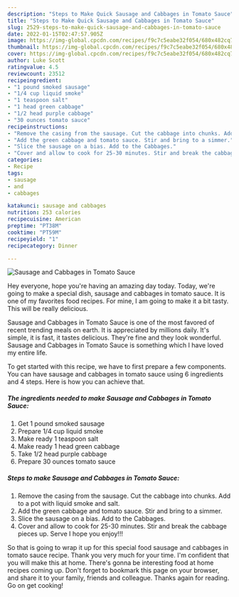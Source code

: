 ```yaml
---
description: "Steps to Make Quick Sausage and Cabbages in Tomato Sauce"
title: "Steps to Make Quick Sausage and Cabbages in Tomato Sauce"
slug: 2529-steps-to-make-quick-sausage-and-cabbages-in-tomato-sauce
date: 2022-01-15T02:47:57.905Z
image: https://img-global.cpcdn.com/recipes/f9c7c5eabe32f054/680x482cq70/sausage-and-cabbages-in-tomato-sauce-recipe-main-photo.jpg
thumbnail: https://img-global.cpcdn.com/recipes/f9c7c5eabe32f054/680x482cq70/sausage-and-cabbages-in-tomato-sauce-recipe-main-photo.jpg
cover: https://img-global.cpcdn.com/recipes/f9c7c5eabe32f054/680x482cq70/sausage-and-cabbages-in-tomato-sauce-recipe-main-photo.jpg
author: Luke Scott
ratingvalue: 4.5
reviewcount: 23512
recipeingredient:
- "1 pound smoked sausage"
- "1/4 cup liquid smoke"
- "1 teaspoon salt"
- "1 head green cabbage"
- "1/2 head purple cabbage"
- "30 ounces tomato sauce"
recipeinstructions:
- "Remove the casing from the sausage. Cut the cabbage into chunks. Add to a pot with liquid smoke and salt."
- "Add the green cabbage and tomato sauce. Stir and bring to a simmer."
- "Slice the sausage on a bias. Add to the Cabbages."
- "Cover and allow to cook for 25-30 minutes. Stir and break the cabbage pieces up. Serve I hope you enjoy!!!"
categories:
- Recipe
tags:
- sausage
- and
- cabbages

katakunci: sausage and cabbages 
nutrition: 253 calories
recipecuisine: American
preptime: "PT38M"
cooktime: "PT59M"
recipeyield: "1"
recipecategory: Dinner

---
```



![Sausage and Cabbages in Tomato Sauce](https://img-global.cpcdn.com/recipes/f9c7c5eabe32f054/680x482cq70/sausage-and-cabbages-in-tomato-sauce-recipe-main-photo.jpg)

Hey everyone, hope you're having an amazing day today. Today, we're going to make a special dish, sausage and cabbages in tomato sauce. It is one of my favorites food recipes. For mine, I am going to make it a bit tasty. This will be really delicious.



Sausage and Cabbages in Tomato Sauce is one of the most favored of recent trending meals on earth. It is appreciated by millions daily. It's simple, it is fast, it tastes delicious. They're fine and they look wonderful. Sausage and Cabbages in Tomato Sauce is something which I have loved my entire life.


To get started with this recipe, we have to first prepare a few components. You can have sausage and cabbages in tomato sauce using 6 ingredients and 4 steps. Here is how you can achieve that.

<!--inarticleads1-->

##### The ingredients needed to make Sausage and Cabbages in Tomato Sauce:

1. Get 1 pound smoked sausage
1. Prepare 1/4 cup liquid smoke
1. Make ready 1 teaspoon salt
1. Make ready 1 head green cabbage
1. Take 1/2 head purple cabbage
1. Prepare 30 ounces tomato sauce




<!--inarticleads2-->

##### Steps to make Sausage and Cabbages in Tomato Sauce:

1. Remove the casing from the sausage. Cut the cabbage into chunks. Add to a pot with liquid smoke and salt.
1. Add the green cabbage and tomato sauce. Stir and bring to a simmer.
1. Slice the sausage on a bias. Add to the Cabbages.
1. Cover and allow to cook for 25-30 minutes. Stir and break the cabbage pieces up. Serve I hope you enjoy!!!




So that is going to wrap it up for this special food sausage and cabbages in tomato sauce recipe. Thank you very much for your time. I'm confident that you will make this at home. There's gonna be interesting food at home recipes coming up. Don't forget to bookmark this page on your browser, and share it to your family, friends and colleague. Thanks again for reading. Go on get cooking!
